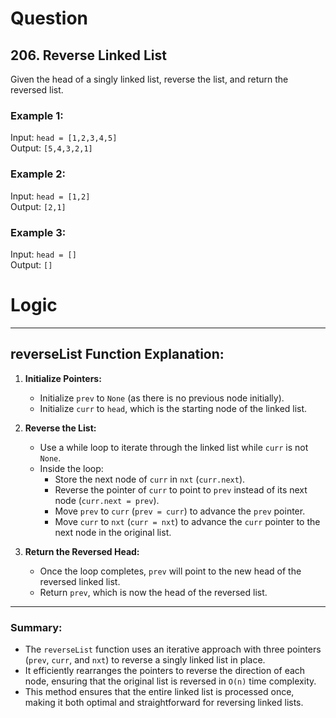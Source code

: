 # Question
## 206. Reverse Linked List

Given the head of a singly linked list, reverse the list, and return the reversed list.

### Example 1:

Input: `head = [1,2,3,4,5]`  
Output: `[5,4,3,2,1]`

### Example 2:

Input: `head = [1,2]`  
Output: `[2,1]`

### Example 3:

Input: `head = []`  
Output: `[]`

# Logic
---

## reverseList Function Explanation:

1. **Initialize Pointers:**
   - Initialize `prev` to `None` (as there is no previous node initially).
   - Initialize `curr` to `head`, which is the starting node of the linked list.

2. **Reverse the List:**
   - Use a while loop to iterate through the linked list while `curr` is not `None`.
   - Inside the loop:
     - Store the next node of `curr` in `nxt` (`curr.next`).
     - Reverse the pointer of `curr` to point to `prev` instead of its next node (`curr.next = prev`).
     - Move `prev` to `curr` (`prev = curr`) to advance the `prev` pointer.
     - Move `curr` to `nxt` (`curr = nxt`) to advance the `curr` pointer to the next node in the original list.

3. **Return the Reversed Head:**
   - Once the loop completes, `prev` will point to the new head of the reversed linked list.
   - Return `prev`, which is now the head of the reversed list.

---

### Summary:
- The `reverseList` function uses an iterative approach with three pointers (`prev`, `curr`, and `nxt`) to reverse a singly linked list in place.
- It efficiently rearranges the pointers to reverse the direction of each node, ensuring that the original list is reversed in `O(n)` time complexity.
- This method ensures that the entire linked list is processed once, making it both optimal and straightforward for reversing linked lists.